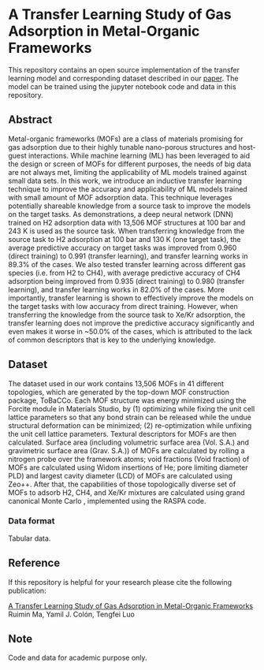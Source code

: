 # A Transfer Learning Study of Gas Adsorption in Metal-Organic Frameworks

This repository contains an open source implementation of the transfer learning model and corresponding dataset described in our
[paper](https://pubs.acs.org/doi/10.1021/acsami.0c06858?ref=pdf).
The model can be trained using the jupyter notebook code and data in this repository.


## Abstract

Metal-organic frameworks (MOFs) are a class of materials promising for gas adsorption due to their highly tunable nano-porous structures and host-guest interactions. While machine learning (ML) has been leveraged to aid the design or screen of MOFs for different purposes, the needs of big data are not always met, limiting the applicability of ML models trained against small data sets. In this work, we introduce an inductive transfer learning technique to improve the accuracy and applicability of ML models trained with small amount of MOF adsorption data. This technique leverages potentially shareable knowledge from a source task to improve the models on the target tasks. As demonstrations, a deep neural network (DNN) trained on H2 adsorption data with 13,506 MOF structures at 100 bar and 243 K is used as the source task. When transferring knowledge from the source task to H2 adsorption at 100 bar and 130 K (one target task), the average predictive accuracy on target tasks was improved from 0.960 (direct training) to 0.991 (transfer learning), and transfer learning works in 89.3% of the cases. We also tested transfer learning across different gas species (i.e. from H2 to CH4), with average predictive accuracy of CH4 adsorption being improved from 0.935 (direct training) to 0.980 (transfer learning), and transfer learning works in 82.0% of the cases. More importantly, transfer learning is shown to effectively improve the models on the target tasks with low accuracy from direct training. However, when transferring the knowledge from the source task to Xe/Kr adsorption, the transfer learning does not improve the predictive accuracy significantly and even makes it worse in ~50.0% of the cases, which is attributed to the lack of common descriptors that is key to the underlying knowledge.  


## Dataset

The dataset used in our work contains 13,506 MOFs in 41 different topologies, which are generated by the top-down MOF construction package, ToBaCCo. Each MOF structure was energy minimized using the Forcite module in Materials Studio, by (1) optimizing while fixing the unit cell lattice parameters so that any bond strain can be released while the undue structural deformation can be minimized; (2) re-optimization while unfixing the unit cell lattice parameters. Textural descriptors for MOFs are then calculated. Surface area (including volumetric surface area (Vol. S.A.) and gravimetric surface area (Grav. S.A.)) of MOFs are calculated by rolling a nitrogen probe over the framework atoms; void fractions (Void fraction) of MOFs are calculated using Widom insertions of He; pore limiting diameter PLD) and largest cavity diameter (LCD) of MOFs are calculated using Zeo++. After that, the capabilities of those topologically diverse set of MOFs to adsorb H2, CH4, and Xe/Kr mixtures are calculated using grand canonical Monte Carlo , implemented using the RASPA code.


### Data format

Tabular data.

## Reference

If this repository is helpful for your research please cite the following
publication:

[A Transfer Learning Study of Gas Adsorption in Metal-Organic Frameworks](https://pubs.acs.org/doi/10.1021/acsami.0c06858?ref=pdf)
Ruimin Ma, Yamil J. Colón, Tengfei Luo


## Note
Code and data for academic purpose only.

